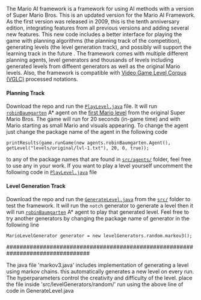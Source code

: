 The Mario AI framework is a framework for using AI methods with a version of Super Mario Bros.
This is an updated version for the Mario AI Framework. As the first version was released in 2009, this is the tenth anniversary edition, integrating features from all previous versions and adding several new features. This new code includes a better interface for playing the game with planning algorithms (the planning track of the competition), generating levels (the level generation track), and possibly will support the learning track in the future . The framework comes with multiple different planning agents, level generators and thousands of levels including generated levels from diffeent generators as well as the original Mario levels. Also, the framework is compatible with [Video Game Level Corpus (VGLC)](https://github.com/TheVGLC/TheVGLC) processed notations.

#### Planning Track
Download the repo and run the [`PlayLevel.java`](https://github.com/amidos2006/Mario-AI-Framework/blob/master/src/PlayLevel.java) file. It will run [`robinBaumgarten`](https://github.com/amidos2006/Mario-AI-Framework/tree/master/src/agents/robinBaumgarten) A* agent on the [first Mario level](https://github.com/amidos2006/Mario-AI-Framework/blob/master/levels/original/lvl-1.txt) from the original Super Mario Bros. The game will run for 20 seconds (in-game time) and with Mario starting as small Mario and visuals appearing. To change the agent just change the package name of the agent in the following code
```
printResults(game.runGame(new agents.robinBaumgarten.Agent(), getLevel("levels/original/lvl-1.txt"), 20, 0, true));
```
to any of the package names that are found in [`src/agents/`](https://github.com/amidos2006/Mario-AI-Framework/tree/master/src/agents) folder, feel free to use any in your work. If you want to play a level yourself uncomment the following code in [`PlayLevel.java`](https://github.com/amidos2006/Mario-AI-Framework/blob/master/src/PlayLevel.java) file

#### Level Generation Track
Download the repo and run the [`GenerateLevel.java`](https://github.com/amidos2006/Mario-AI-Framework/blob/master/src/GenerateLevel.java) from the [`src/`](https://github.com/amidos2006/Mario-AI-Framework/tree/master/src) folder to test the framework. It will run the `notch` generator to generate a level then it will run [`robinBaumgarten`](https://github.com/amidos2006/Mario-AI-Framework/tree/master/src/agents/robinBaumgarten) A* agent to play that generated level. Feel free to try another generators by changing the package name of generator in the following line
```
MarioLevelGenerator generator = new levelGenerators.random.markov3();
```
#################################################################################

The java file 'markov3.java' includes implementation of generating a level using markov chains. this automatically generates a new level on every run. The hyperparameters control the creativity and difficulty of the level.
place the file inside 'src/levelGenerators/random/'
run using the above line of code in GenerateLevel.java
